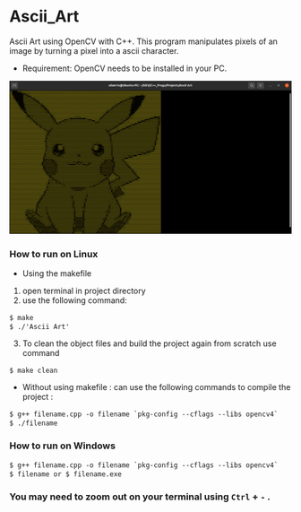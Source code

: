 # Ascii_Art
Ascii Art using OpenCV with C++. This program manipulates pixels of an image by turning a pixel into a ascii character.

* Requirement: OpenCV needs to be installed in your PC.

![Ascii Art](https://github.com/SdAm1n/Ascii_Art/blob/main/terminalss.png?raw=true)

### How to run on Linux
* Using the makefile

1. open terminal in project directory
2. use the following command:

```
$ make
$ ./'Ascii Art'
```
3. To clean the object files and build the project again from scratch use command  
```
$ make clean
```

* Without using makefile : can use the following commands to compile the project :
```
$ g++ filename.cpp -o filename `pkg-config --cflags --libs opencv4`
$ ./filename 
```
### How to run on Windows
```
$ g++ filename.cpp -o filename `pkg-config --cflags --libs opencv4`
$ filename or $ filename.exe
```

### You may need to zoom out on your terminal using ```Ctrl``` + ```-``` .

